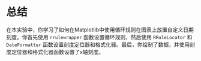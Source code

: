 # 总结

在本实验中，你学习了如何在Matplotlib中使用循环规则在图表上放置自定义日期刻度。你首先使用 `rrulewrapper` 函数设置循环规则，然后使用 `RRuleLocator` 和 `DateFormatter` 函数设置刻度定位器和格式化器。最后，你绘制了数据，并使用刻度定位器和格式化器函数设置了x轴刻度。
